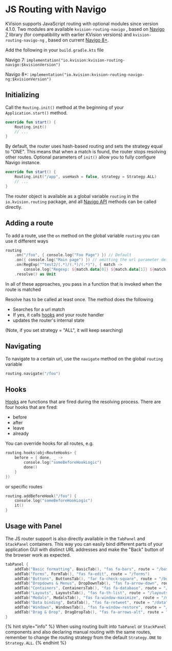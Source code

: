 # JS Routing with Navigo

KVision supports JavaScript routing with optional modules since version 4.1.0. Two modules are available `kvision-routing-navigo` , based on [Navigo 7](https://github.com/krasimir/navigo/blob/master/README\_v7.md) library (for compatibility with earlier KVision versions) and `kvision-routing-navigo-ng` , based on current [Navigo 8+](https://github.com/krasimir/navigo).

Add the following in your `build.gradle.kts` file

Navigo 7: `implementation("io.kvision:kvision-routing-navigo:$kvisionVersion")`

Navigo 8+: `implementation("io.kvision:kvision-routing-navigo-ng:$kvisionVersion")`

## Initializing

Call the `Routing.init()` method at the beginning of your `Application.start()` method.

```kotlin
override fun start() {
    Routing.init()
    // ...
}
```

By default, the router uses hash-based routing and sets the strategy equal to "ONE". This means that when a match is found, the router stops resolving other routes. Optional parameters of `init()` allow you to fully configure Navigo instance.

```kotlin
override fun start() {
    Routing.init("/app", useHash = false, strategy = Strategy.ALL)
    // ...
}
```

The router object is available as a global variable `routing` in the `io.kvision.routing` package, and all [Navigo API](https://github.com/krasimir/navigo/blob/master/DOCUMENTATION.md) methods can be called directly.

## Adding a route

To add a route, use the `on` method on the global variable `routing` you can use it different ways

```kotlin
routing
    .on("/foo", { console.log("Foo Page") }) // Default
    .on({ console.log("Main page") }) // omitting the url parameter defaults to the root url
    .on(RegExp("^test2/(.*)/(.*)/(.*)"), { match ->
        console.log("Regexp: ${match.data[0]} ${match.data[1]} ${match.data[2]}") }) //match with regex
    .resolve() as Unit
```

In all of these approaches, you pass in a function that is invoked when the route is matched

Resolve has to be called at least once. The method does the following

* Searches for a url match
* If yes, it calls [hooks](https://github.com/krasimir/navigo/blob/master/DOCUMENTATION.md#hooks) and your route handler
* updates the router's internal state

(Note, if you set strategy = "ALL", it will keep searching)

## Navigating

To navigate to a certain url, use the `navigate` method on the global `routing` variable

```kotlin
routing.navigate("/foo")
```

## Hooks

[Hooks](https://github.com/krasimir/navigo/blob/master/DOCUMENTATION.md#hooks) are functions that are fired during the resolving process. There are four hooks that are fired:

* before
* after
* leave
* already

You can override hooks for all routes, e.g.

```kotlin
routing.hooks(obj<RouteHooks> {
    before = { done, _ ->
        console.log("someBeforeHookLogic")
        done()
    }
})
```

or specific routes

```kotlin
routing.addBeforeHook("/foo") {
    console.log("someBeforeHookLogic")
    it()
}
```

## Usage with Panel

The JS router support is also directly available in the `TabPanel` and `StackPanel` containers. This way you can easily bind different parts of your application GUI with distinct URL addresses and make the "Back" button of the browser work as expected.

```kotlin
tabPanel {
    addTab("Basic formatting", BasicTab(), "fas fa-bars", route = "/basic")
    addTab("Forms", FormTab(), "fas fa-edit", route = "/forms")
    addTab("Buttons", ButtonsTab(), "far fa-check-square", route = "/buttons")
    addTab("Dropdowns & Menus", DropDownTab(), "fas fa-arrow-down", route = "/dropdowns")
    addTab("Containers", ContainersTab(), "fas fa-database", route = "/containers")
    addTab("Layouts", LayoutsTab(), "fas fa-th-list", route = "/layouts")
    addTab("Modals", ModalsTab(), "fas fa-window-maximize", route = "/modals")
    addTab("Data binding", DataTab(), "fas fa-retweet", route = "/data")
    addTab("Windows", WindowsTab(), "fas fa-window-restore", route = "/windows")
    addTab("Drag & Drop", DragDropTab(), "fas fa-arrows-alt", route = "/dragdrop")
}
```

{% hint style="info" %}
When using routing built into `TabPanel` or `StackPanel` components and also declaring manual routing with the same routes, remember to change the routing strategy from the default `Strategy.ONE` to `Strategy.ALL`.  &#x20;
{% endhint %}
